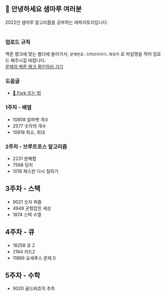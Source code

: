 ## :wave: 안녕하세요 샘마루 여러분 
2022년 샘마루 알고리즘을 공부하는 레파지토리입니다.   
<br />

### 업로드 규칙
백준 랭크에 맞는 폴더에 들어가서, `문제번호-깃허브아이디.확장자` 로 파일명을 적어 업로드 해주시길 바랍니다.   
[문제의 백준 랭크 확인하러 가기](https://solved.ac/problems/level)

### 도움글
- [:pushpin: Fork 뜨는 법](https://github.com/SAMMaru5/2022-SAMMaru-Algorithm/wiki/Fork-%EB%9C%A8%EB%8A%94-%EB%B0%A9%EB%B2%95)

### 1주차 - 배열
- 10808 알파벳 개수
- 2577 숫자의 개수
- 10818 최소, 최대

### 2주차 - 브루트포스 알고리즘	
- 2231 분해합
- 7568 덩치
- 1018 체스판 다시 칠하기

## 3주차 - 스택
- 9021 숫자 퍼즐
- 4949 균형잡힌 세상
- 1874 스택 수열

## 4주차 - 큐
- 18258 큐 2
- 2164 카드2
- 11866 요세푸스 문제 0

## 5주차 - 수학
- 9020 골드바흐의 추측
